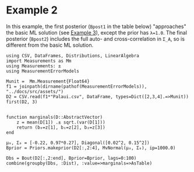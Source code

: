 

# Example 2

In this example, the first posterior (`Bpost1` in the table below) "approaches" the basic ML solution (see [Example 3](@ref)), except the prior has ``λ=1.0``. The final posterior (`Bpost2`) includes the full auto- and cross-correlation in ``Σ_A``, so is different from the basic ML solution.


```@example 2
using CSV, DataFrames, Distributions, LinearAlgebra
import Measurements as Mm
using Measurements: ±
using MeasurementErrorModels

Munit =  Mm.Measurement{Float64}
f1 = joinpath(dirname(pathof(MeasurementErrorModels)), "../docs/src/assets/")
D2 = CSV.read(f1*"Palaui.csv", DataFrame, types=Dict([2,3,4].=>Munit))
first(D2, 3)
```

```@example 2

function marginals(D::AbstractVector)
    z = mean(D[1]) .± sqrt.(var(D[1]))
    return (b₀=z[1], b₁=z[2], b₂=z[3])
end

μ₀, Σ₀ = [-0.22, 0.97*0.27], Diagonal([0.02^2, 0.15^2])
Bprior = Priors.makeprior(D2[:,2:4], MvNormal(μ₀, Σ₀), ip=1000.0)

Dbs = Bout(D2[:,2:end], Bprior=Bprior, lags=0:100)
combine(groupby(Dbs, :Dist), :value=>marginals=>AsTable)
```


